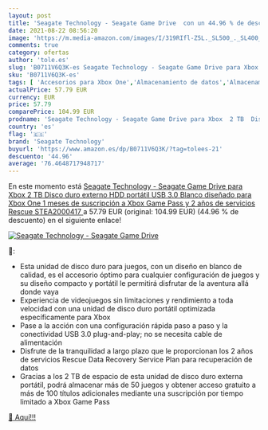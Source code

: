 ```yaml
---
layout: post
title: 'Seagate Technology - Seagate Game Drive  con un 44.96 % de descuento'
date: 2021-08-22 08:56:20
image: 'https://m.media-amazon.com/images/I/319RIfl-Z5L._SL500_._SL400_.jpg'
comments: true
category: ofertas
author: 'tole.es'
slug: 'B0711V6Q3K-es Seagate Technology - Seagate Game Drive para Xbox 2 TB...'
sku: 'B0711V6Q3K-es'
tags: [ 'Accesorios para Xbox One','Almacenamiento de datos','Almacenamiento de datos externo','Discos duros externos','Hardware y juegos para Xbox One','Informática','Videojuegos','seagate technology','xbox', ]
actualPrice: 57.79 EUR
currency: EUR
price: 57.79
comparePrice: 104.99 EUR
prodname: 'Seagate Technology - Seagate Game Drive para Xbox  2 TB  Disco duro externo  HDD portátil  USB 3.0  Blanco  diseñado para Xbox One  1 meses de suscripción a Xbox Game Pass  y 2 años de servicios Rescue  STEA2000417 '
country: 'es'
flag: '🇪🇸'
brand: 'Seagate Technology'
buyurl: 'https://www.amazon.es/dp/B0711V6Q3K/?tag=tolees-21'
descuento: '44.96'
average: '76.4648717948717'
---
```


En este momento está [Seagate Technology - Seagate Game Drive para Xbox  2 TB  Disco duro externo  HDD portátil  USB 3.0  Blanco  diseñado para Xbox One  1 meses de suscripción a Xbox Game Pass  y 2 años de servicios Rescue  STEA2000417 ](https://www.amazon.es/dp/B0711V6Q3K/?tag=tolees-21) a 57.79 EUR (original: 104.99 EUR) (44.96 %  de descuento) en el siguiente enlace!

[![Seagate Technology - Seagate Game Drive ](https://m.media-amazon.com/images/I/319RIfl-Z5L._SL500_._SL400_.jpg)](https://www.amazon.es/dp/B0711V6Q3K/?tag=tolees-21)

🔎:

- Esta unidad de disco duro para juegos, con un diseño en blanco de calidad, es el accesorio óptimo para cualquier configuración de juegos y su diseño compacto y portátil le permitirá disfrutar de la aventura allá donde vaya
- Experiencia de videojuegos sin limitaciones y rendimiento a toda velocidad con una unidad de disco duro portátil optimizada específicamente para Xbox
- Pase a la acción con una configuración rápida paso a paso y la conectividad USB 3.0 plug-and-play; no se necesita cable de alimentación
- Disfrute de la tranquilidad a largo plazo que le proporcionan los 2 años de servicios Rescue Data Recovery Service Plan para recuperación de datos
- Gracias a los 2 TB de espacio de esta unidad de disco duro externa portátil, podrá almacenar más de 50 juegos y obtener acceso gratuito a más de 100 títulos adicionales mediante una suscripción por tiempo limitado a Xbox Game Pass

[🛒 Aquí!!!](https://www.amazon.es/dp/B0711V6Q3K/?tag=tolees-21)
